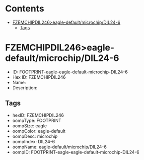 



Contents
========

* [FZEMCHIPDIL246>eagle-default/microchip/DIL24-6](#fzemchipdil246eagle-defaultmicrochipdil24-6)
	* [Tags](#tags)

# FZEMCHIPDIL246>eagle-default/microchip/DIL24-6

- ID: FOOTPRINT-eagle-eagle-default-microchip-DIL24-6
- Hex ID: FZEMCHIPDIL246
- Name: 
- Description: 

## Tags

- hexID: FZEMCHIPDIL246
- oompType: FOOTPRINT
- oompSize: eagle
- oompColor: eagle-default
- oompDesc: microchip
- oompIndex: DIL24-6
- oompName: eagle-default/microchip/DIL24-6
- oompID: FOOTPRINT-eagle-eagle-default-microchip-DIL24-6
